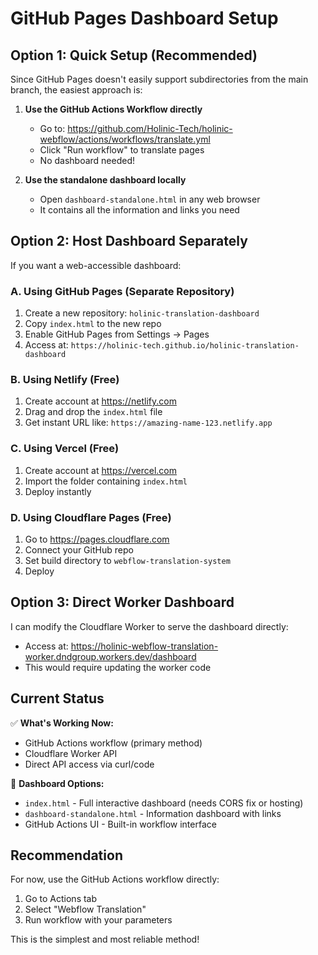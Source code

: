 # GitHub Pages Dashboard Setup

## Option 1: Quick Setup (Recommended)

Since GitHub Pages doesn't easily support subdirectories from the main branch, the easiest approach is:

1. **Use the GitHub Actions Workflow directly**
   - Go to: https://github.com/Holinic-Tech/holinic-webflow/actions/workflows/translate.yml
   - Click "Run workflow" to translate pages
   - No dashboard needed!

2. **Use the standalone dashboard locally**
   - Open `dashboard-standalone.html` in any web browser
   - It contains all the information and links you need

## Option 2: Host Dashboard Separately

If you want a web-accessible dashboard:

### A. Using GitHub Pages (Separate Repository)
1. Create a new repository: `holinic-translation-dashboard`
2. Copy `index.html` to the new repo
3. Enable GitHub Pages from Settings → Pages
4. Access at: `https://holinic-tech.github.io/holinic-translation-dashboard`

### B. Using Netlify (Free)
1. Create account at https://netlify.com
2. Drag and drop the `index.html` file
3. Get instant URL like: `https://amazing-name-123.netlify.app`

### C. Using Vercel (Free)
1. Create account at https://vercel.com
2. Import the folder containing `index.html`
3. Deploy instantly

### D. Using Cloudflare Pages (Free)
1. Go to https://pages.cloudflare.com
2. Connect your GitHub repo
3. Set build directory to `webflow-translation-system`
4. Deploy

## Option 3: Direct Worker Dashboard

I can modify the Cloudflare Worker to serve the dashboard directly:
- Access at: https://holinic-webflow-translation-worker.dndgroup.workers.dev/dashboard
- This would require updating the worker code

## Current Status

✅ **What's Working Now:**
- GitHub Actions workflow (primary method)
- Cloudflare Worker API
- Direct API access via curl/code

🔧 **Dashboard Options:**
- `index.html` - Full interactive dashboard (needs CORS fix or hosting)
- `dashboard-standalone.html` - Information dashboard with links
- GitHub Actions UI - Built-in workflow interface

## Recommendation

For now, use the GitHub Actions workflow directly:
1. Go to Actions tab
2. Select "Webflow Translation"
3. Run workflow with your parameters

This is the simplest and most reliable method!